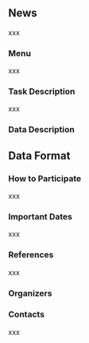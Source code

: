 ## News

xxx

### Menu

xxx

### Task Description


xxx

### Data Description

## Data Format

### How to Participate

xxx

### Important Dates

xxx

### References

xxx

### Organizers

### Contacts

xxx
